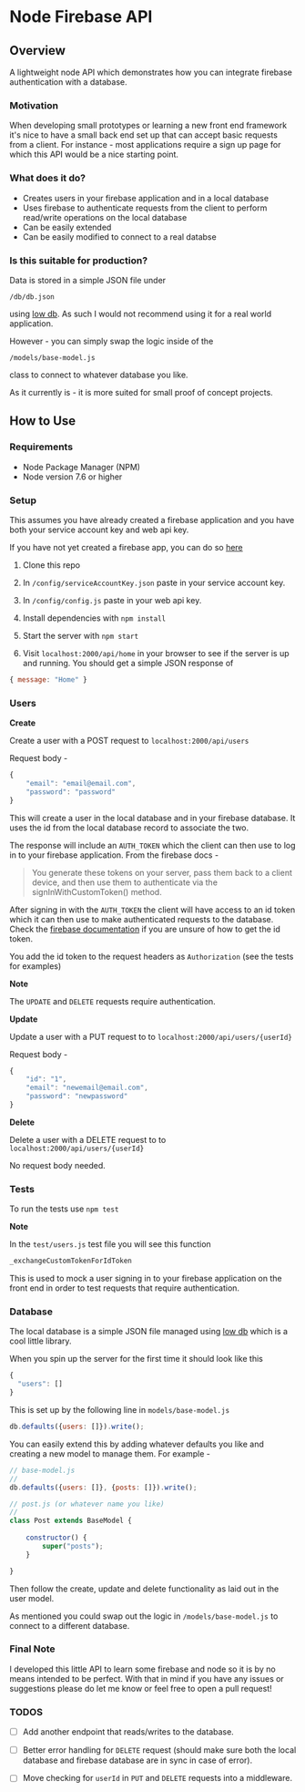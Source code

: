 # Node Firebase API

## Overview
A lightweight node API which demonstrates how you can integrate firebase
authentication with a database.

### Motivation

When developing small prototypes or learning a new front end framework it's 
nice to have a small back end set up that can accept basic requests 
from a client. For instance - most applications require a sign up page for
which this API would be a nice starting point.

### What does it do?

- Creates users in your firebase application and in a local database
- Uses firebase to authenticate requests from the client to 
perform read/write operations on the local database
- Can be easily extended
- Can be easily modified to connect to a real databse

### Is this suitable for production?

Data is stored in a simple JSON file under 

```/db/db.json``` 

using 
[low db](https://github.com/typicode/lowdb).
As such I would not recommend using it for a real world application.

However - you can simply swap the logic inside  of the 

```
/models/base-model.js
```

class to connect to whatever database you like.

As it currently is - it is more suited for small proof of concept projects.

## How to Use

### Requirements

- Node Package Manager (NPM)
- Node version 7.6 or higher

### Setup

This assumes you have already created a firebase application and 
you have both your service account key and web api key.

If you have not yet created a firebase app,
you can do so [here](https://firebase.google.com/)


1. Clone this repo

2. In ```/config/serviceAccountKey.json``` paste in your service account key.

3. In ```/config/config.js``` paste in your web api key.

4. Install dependencies with ```npm install```

5. Start the server with ```npm start```

6. Visit ```localhost:2000/api/home``` in your browser to see if the server is up and running.
You should get a simple JSON response of 

```javascript
{ message: "Home" }
```

### Users

**Create**

Create a user with a POST request to ```localhost:2000/api/users```

Request body - 

```javascript
{
	"email": "email@email.com",
	"password": "password" 
}
```

This will create a user in the local database and in your
firebase database. It uses the id from the local database record
 to associate the two. 

The response will include an ```AUTH_TOKEN``` which the client 
can then use to log in to your firebase application. From the firebase docs -

> You generate these tokens on your server, pass them back to a client device, and then use them to authenticate 
> via the signInWithCustomToken() method.

After signing in with the ```AUTH_TOKEN``` the client will have access to 
an id token which it can then use to make authenticated requests to the database.
Check the [firebase documentation](https://firebase.google.com/docs/reference/js/firebase.User#getIdToken) if
you are unsure of how to get the id token.

You add the id token to the request headers as ```Authorization``` (see the tests
for examples)

**Note** 

The ```UPDATE``` and ```DELETE``` requests require authentication.

**Update**

Update a user with a PUT request to to ```localhost:2000/api/users/{userId}```

Request body - 

```javascript
{
	"id": "1",
	"email": "newemail@email.com",
	"password": "newpassword" 
}
```

**Delete**

Delete a user with a DELETE request to to ```localhost:2000/api/users/{userId}```

No request body needed.

### Tests

To run the tests use ```npm test```

**Note** 

In the ```test/users.js``` test file you will see this function

```javascript
_exchangeCustomTokenForIdToken
```

This is used to mock a user signing in to your firebase application
on the front end in order to test requests that require authentication.

### Database

The local database is a simple JSON 
file managed using [low db](https://github.com/typicode/lowdb)
which is a cool little library.

When you spin up the server for the first time it should look like
this

```javascript
{
  "users": []
}
```

This is set up by the following line in ```models/base-model.js```

```javascript
db.defaults({users: []}).write();
```

You can easily extend this by adding whatever defaults you like
and creating a new model to manage them. For example -

```javascript
// base-model.js
//
db.defaults({users: []}, {posts: []}).write();

// post.js (or whatever name you like)
//
class Post extends BaseModel {
    
    constructor() {
        super("posts");
    }

}
```

Then follow the create, update and delete functionality as laid out in the user model.

As mentioned you could swap out the logic in ```/models/base-model.js```
to connect to a different database.

### Final Note

I developed this little API to learn some firebase and node so it is by no means
intended to be perfect. With that in mind if you have any issues or suggestions please do let 
me know or feel free to open a pull request!


### TODOS

- [ ] Add another endpoint that reads/writes to the database.
- [ ] Better error handling for ```DELETE``` request (should make sure both the local database
and firebase database are in sync in case of error).
- [ ] Move checking for ```userId``` in ```PUT``` and ```DELETE``` requests into a middleware. 


